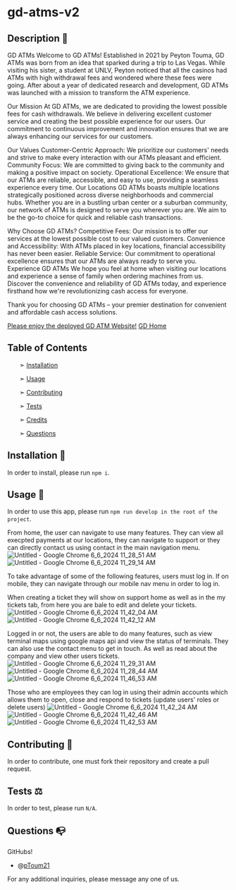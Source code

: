 # gd-atms-v2


## Description 📰
GD ATMs
Welcome to GD ATMs! Established in 2021 by Peyton Touma, GD ATMs was born from an idea that sparked during a trip to Las Vegas. While visiting his sister, a student at UNLV, Peyton noticed that all the casinos had ATMs with high withdrawal fees and wondered where these fees were going. After about a year of dedicated research and development, GD ATMs was launched with a mission to transform the ATM experience.

Our Mission
At GD ATMs, we are dedicated to providing the lowest possible fees for cash withdrawals. We believe in delivering excellent customer service and creating the best possible experience for our users. Our commitment to continuous improvement and innovation ensures that we are always enhancing our services for our customers.

Our Values
Customer-Centric Approach: We prioritize our customers' needs and strive to make every interaction with our ATMs pleasant and efficient.
Community Focus: We are committed to giving back to the community and making a positive impact on society.
Operational Excellence: We ensure that our ATMs are reliable, accessible, and easy to use, providing a seamless experience every time.
Our Locations
GD ATMs boasts multiple locations strategically positioned across diverse neighborhoods and commercial hubs. Whether you are in a bustling urban center or a suburban community, our network of ATMs is designed to serve you wherever you are. We aim to be the go-to choice for quick and reliable cash transactions.

Why Choose GD ATMs?
Competitive Fees: Our mission is to offer our services at the lowest possible cost to our valued customers.
Convenience and Accessibility: With ATMs placed in key locations, financial accessibility has never been easier.
Reliable Service: Our commitment to operational excellence ensures that our ATMs are always ready to serve you.
Experience GD ATMs
We hope you feel at home when visiting our locations and experience a sense of family when ordering machines from us. Discover the convenience and reliability of GD ATMs today, and experience firsthand how we're revolutionizing cash access for everyone.

Thank you for choosing GD ATMs – your premier destination for convenient and affordable cash access solutions.


[Please enjoy the deployed GD ATM Website!]()
[GD Home](https://github.com/pToum21/gd-atms-v2/assets/138056441/4d30acb9-894c-46fd-a522-f581d22a23e3)



## Table of Contents

&nbsp;&nbsp;&nbsp;&nbsp;&nbsp;&nbsp; ➣ [Installation](#Installation)

&nbsp;&nbsp;&nbsp;&nbsp;&nbsp;&nbsp; ➣ [Usage](#Usage)


&nbsp;&nbsp;&nbsp;&nbsp;&nbsp;&nbsp; ➣ [Contributing](#Contributing)

&nbsp;&nbsp;&nbsp;&nbsp;&nbsp;&nbsp; ➣ [Tests](#Tests)

&nbsp;&nbsp;&nbsp;&nbsp;&nbsp;&nbsp; ➣ [Credits](#Credits)

&nbsp;&nbsp;&nbsp;&nbsp;&nbsp;&nbsp; ➣ [Questions](#Questions)


<a id="Installation"></a>
## Installation 🔌

In order to install, please run `npm i`.


<a id="Usage"></a>
## Usage 🧮

In order to use this app, please run `npm run develop in the root of the project`.


From home, the user can navigate to use many features. They can view all execpted payments at our locations, they can navigate to support or they can directly contact us using contact in the main navigation menu.
![Untitled - Google Chrome 6_6_2024 11_28_51 AM](https://github.com/pToum21/gd-atms-v2/assets/138056441/0e58536f-01e3-44f1-8529-693c9304ada4)
![Untitled - Google Chrome 6_6_2024 11_29_14 AM](https://github.com/pToum21/gd-atms-v2/assets/138056441/4bba0df0-cb66-4d66-af8b-94fe3ff17e06)

To take advantage of some of the following features, users must log in. If on mobile, they can navigate through our mobile nav menu in order to log in.

When creating a ticket they will show on support home as well as in the my tickets tab, from here you are bale to edit and delete your tickets.
![Untitled - Google Chrome 6_6_2024 11_42_04 AM](https://github.com/pToum21/gd-atms-v2/assets/138056441/3d3b431c-2ee8-4b1a-801d-eebf598806f2)
![Untitled - Google Chrome 6_6_2024 11_42_12 AM](https://github.com/pToum21/gd-atms-v2/assets/138056441/38ea499e-3d48-450a-bccb-291d7643d64a)

Logged in or not, the users are able to do many features, such as view terminal maps using google maps api and view the status of terminals. They can also use the contact menu to get in touch.  As well as read about the company and view other users tickets.
![Untitled - Google Chrome 6_6_2024 11_29_31 AM](https://github.com/pToum21/gd-atms-v2/assets/138056441/a92d4401-728e-4088-888c-c41a07b3b809)
![Untitled - Google Chrome 6_6_2024 11_28_44 AM](https://github.com/pToum21/gd-atms-v2/assets/138056441/f04980ee-8f1b-4689-9c6f-653e2499d92c)
![Untitled - Google Chrome 6_6_2024 11_46_53 AM](https://github.com/pToum21/gd-atms-v2/assets/138056441/e4ba602f-a22f-4e4d-9db9-368878da94b0)


Those who are employees they can log in using their admin accounts which allows them to open, close and respond to tickets
(update users' roles or delete users)
![Untitled - Google Chrome 6_6_2024 11_42_24 AM](https://github.com/pToum21/gd-atms-v2/assets/138056441/7ab01b7d-8b3c-419f-ac43-42a27bd51cd3)
![Untitled - Google Chrome 6_6_2024 11_42_46 AM](https://github.com/pToum21/gd-atms-v2/assets/138056441/e3a0cf51-10a9-4ebf-9e31-d777112f31ab)
![Untitled - Google Chrome 6_6_2024 11_42_53 AM](https://github.com/pToum21/gd-atms-v2/assets/138056441/64013afd-d750-4589-9a60-e72ea25d9c6a)


<a id="Contributing"></a>
## Contributing 🍴

In order to contribute, one must fork their repository and create a pull request.


<a id="Tests"></a>
## Tests ⚖️

In order to test, please run `N/A`.


<a id="Questions"></a>
## Questions 📭

GitHubs!
- @[pToum21](https://github.com/pToum21)

For any additional inquiries, please message any one of us.

